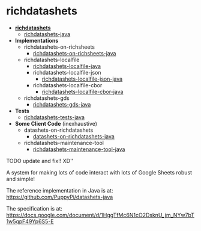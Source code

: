 # richdatashets

+ **[richdatashets](https://github.com/PuppyPi/richdatashets)**
   + [richdatashets-java](https://github.com/PuppyPi/richdatashets-java)
+ **Implementations**
   + richdatashets-on-richsheets
      + [richdatashets-on-richsheets-java](https://github.com/PuppyPi/richdatashets-on-richsheets-java)
   + richdatashets-localfile
      + [richdatashets-localfile-java](https://github.com/PuppyPi/richdatashets-localfile-java)
      + richdatashets-localfile-json
         + [richdatashets-localfile-json-java](https://github.com/PuppyPi/richdatashets-localfile-json-java)
      + richdatashets-localfile-cbor
         + [richdatashets-localfile-cbor-java](https://github.com/PuppyPi/richdatashets-localfile-cbor-java)
   + richdatashets-gds
      + [richdatashets-gds-java](https://github.com/PuppyPi/richdatashets-gds-java)
+ **Tests**
   + [richdatashets-tests-java](https://github.com/PuppyPi/richdatashets-tests-java)
+ **Some Client Code** (inexhaustive)
   + datashets-on-richdatashets
      + [datashets-on-richdatashets-java](https://github.com/PuppyPi/datashets-on-richdatashets-java)
   + richdatashets-maintenance-tool
      + [richdatashets-maintenance-tool-java](https://github.com/PuppyPi/richdatashets-maintenance-tool-java)









TODO update and fix!! XD''

A system for making lots of code interact with lots of Google Sheets robust and simple!

The reference implementation in Java is at:<br>
https://github.com/PuppyPi/datashets-java

The specification is at:<br>
https://docs.google.com/document/d/1HggTfMc6N1cO2DsknU_jm_NYw7bT1w5qpF49Yp6S5-E
